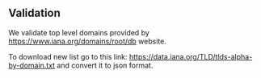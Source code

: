 ## Validation

We validate top level domains provided by https://www.iana.org/domains/root/db website.

To download new list go to this link: https://data.iana.org/TLD/tlds-alpha-by-domain.txt and convert it to json format.
